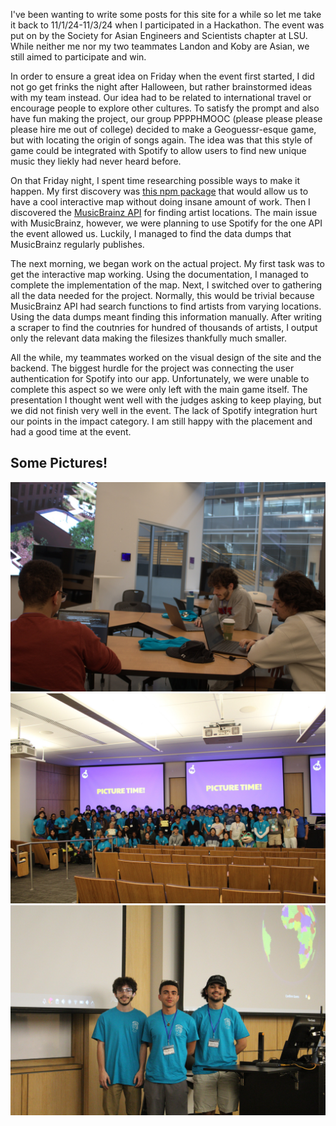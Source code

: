 I've been wanting to write some posts for this site for a while so let me take it back to 11/1/24-11/3/24 when I participated in a Hackathon. The event was put on by the Society for Asian Engineers and Scientists chapter at LSU. While neither me nor my two teammates Landon and Koby are Asian, we still aimed to participate and win.

In order to ensure a great idea on Friday when the event first started, I did not go get frinks the night after Halloween, but rather brainstormed ideas with my team instead. Our idea had to be related to international travel or encourage people to explore other cultures. To satisfy the prompt and also have fun making the project, our group PPPPHMOOC (please please please please hire me out of college) decided to make a Geoguessr-esque game, but with locating the origin of songs again. The idea was that this style of game could be integrated with Spotify to allow users to find new unique music they liekly had never heard before.

On that Friday night, I spent time researching possible ways to make it happen. My first discovery was [this npm package](https://www.npmjs.com/package/globe.gl) that would allow us to have a cool interactive map without doing insane amount of work. Then I discovered the [MusicBrainz API](https://musicbrainz.org/) for finding artist locations. The main issue with MusicBrainz, however, we were planning to use Spotify for the one API the event allowed us. Luckily, I managed to find the data dumps that MusicBrainz regularly publishes.

The next morning, we began work on the actual project. My first task was to get the interactive map working. Using the documentation, I managed to complete the implementation of the map. Next, I switched over to gathering all the data needed for the project. Normally, this would be trivial because MusicBrainz API had search functions to find artists from varying locations. Using the data dumps meant finding this information manually. After writing a scraper to find the coutnries for hundred of thousands of artists, I output only the relevant data making the filesizes thankfully much smaller.

All the while, my teammates worked on the visual design of the site and the backend. The biggest hurdle for the project was connecting the user authentication for Spotify into our app. Unfortunately, we were unable to complete this aspect so we were only left with the main game itself.
The presentation I thought went well with the judges asking to keep playing, but we did not finish very well in the event. The lack of Spotify integration hurt our points in the impact category. I am still happy with the placement and had a good time at the event.

## Some Pictures!
![PPPPHMOOC at work](/assets/img/at_table "At a table")
![Everyone after the event](/assets/img/group "Group picture of everyone")
![PPPPHMOOC presenting](/assets/img/Presenting "PPPPHMOOC presenting Songguessr")
